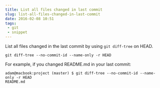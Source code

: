 ```yaml
---
title: List all files changed in last commit
slug: list-all-files-changed-in-last-commit
date: 2016-02-08 10:51
tags: 
 - git
 - snippet
---
```


List all files changed in the last commit by using `git diff-tree` on HEAD.

    git diff-tree --no-commit-id --name-only -r HEAD
    
For example, if you changed README.md in your last commit:

    adam@macbook:project (master) $ git diff-tree --no-commit-id --name-only -r HEAD
    README.md
